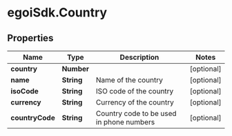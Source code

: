 # egoiSdk.Country

## Properties
Name | Type | Description | Notes
------------ | ------------- | ------------- | -------------
**country** | **Number** |  | [optional] 
**name** | **String** | Name of the country | [optional] 
**isoCode** | **String** | ISO code of the country | [optional] 
**currency** | **String** | Currency of the country | [optional] 
**countryCode** | **String** | Country code to be used in phone numbers | [optional] 



